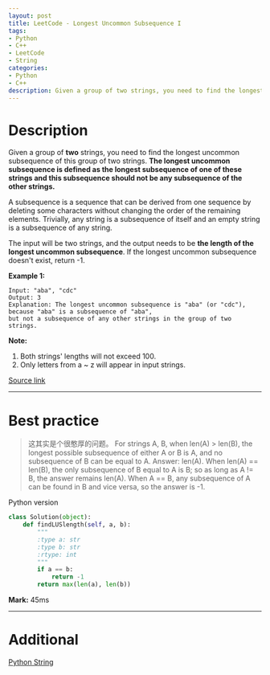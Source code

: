 ```yaml
---
layout: post
title: LeetCode - Longest Uncommon Subsequence I
tags:
- Python
- C++
- LeetCode
- String
categories:
- Python
- C++
description: Given a group of two strings, you need to find the longest uncommon subsequence of this group of two strings. The longest uncommon subsequence is defined as the longest subsequence of one of these strings and this subsequence should not be any subsequence of the other strings.
---
```



# Description

Given a group of **two** strings, you need to find the longest uncommon subsequence of this group of two strings. **The longest uncommon subsequence is defined as the longest subsequence of one of these strings and this subsequence should not be any subsequence of the other strings.**

A subsequence is a sequence that can be derived from one sequence by deleting some characters without changing the order of the remaining elements. Trivially, any string is a subsequence of itself and an empty string is a subsequence of any string.

The input will be two strings, and the output needs to be **the length of the longest uncommon subsequence**. If the longest uncommon subsequence doesn't exist, return -1.

**Example 1:**

```
Input: "aba", "cdc"
Output: 3
Explanation: The longest uncommon subsequence is "aba" (or "cdc"),
because "aba" is a subsequence of "aba",
but not a subsequence of any other strings in the group of two strings.
```

**Note:**

1. Both strings' lengths will not exceed 100.
2. Only letters from a ~ z will appear in input strings.

[Source link](https://leetcode.com/problems/longest-uncommon-subsequence-i/#/description)

__________

# Best practice

>这其实是个很憨厚的问题。
For strings A, B, when len(A) > len(B), the longest possible subsequence of either A or B is A, and no subsequence of B can be equal to A. Answer: len(A).
When len(A) == len(B), the only subsequence of B equal to A is B; so as long as A != B, the answer remains len(A).
When A == B, any subsequence of A can be found in B and vice versa, so the answer is -1.


Python version

```python
class Solution(object):
    def findLUSlength(self, a, b):
        """
        :type a: str
        :type b: str
        :rtype: int
        """
        if a == b:
            return -1
        return max(len(a), len(b))
```

**Mark:** 45ms

__________
# Additional

[Python String](https://docs.python.org/2/library/string.html)
